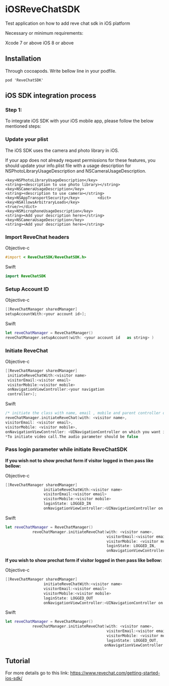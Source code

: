 # iOSReveChatSDK
Test application on how to add reve chat sdk in iOS platform

Necessary or minimum requirements:

Xcode 7 or above
iOS 8 or above

## Installation
Through cocoapods. Write bellow line in your podfile.
```
pod 'ReveChatSDK'
```

## iOS SDK integration process
### Step 1:

To integrate iOS SDK with your iOS mobile app, please follow the below mentioned steps:

### Update your plist
The iOS SDK uses the camera and photo library in iOS.

If your app does not already request permissions for these features, you should update your info.plist file with a usage  description  for NSPhotoLibraryUsageDescription and NSCameraUsageDescription.
```/* You can do this by adding the following lines in your plist source code */
<key>NSPhotoLibraryUsageDescription</key>
<string><description to use photo library></string>
<key>NSCameraUsageDescription</key>
<string><description to use camera></string>
<key>NSAppTransportSecurity</key>        <dict>
<key>NSAllowsArbitraryLoads</key>
<true/></dict>
<key>NSMicrophoneUsageDescription</key>
<string><Add your description here></string>
<key>NSCameraUsageDescription</key>
<string><Add your description here></string>
```
### Import ReveChat headers
Objective-c
```Objective-c
#import < ReveChatSDK/ReveChatSDK.h>
```
Swift
```Swift
import ReveChatSDK
```

### Setup Account ID
Objective-c
```Objective-c
[[ReveChatManager sharedManager]
setupAccountWith:<your account id>];
```
Swift
```Swift
let reveChatManager = ReveChatManager()
reveChatManager.setupAccount(with: <your account id   as string> )
```

### Initiate ReveChat
Objective-c
```Objective-c
[[ReveChatManager sharedManager]
 initiateReveChatWith:<visitor name>
 visitorEmail:<visitor email>
 visitorMobile:<visitor mobile>
 onNavigationViewController:<your navigation
 controller>];
```
Swift
```Swift
/* initiate the class with name, email , mobile and parent controller of the sdk as parameters*/
reveChatManager.initiateReveChat(with: <visitor name>,
visitorEmail: <visitor email>,
visitorMobile: <visitor mobile>,
onNavigationViewController: <UINavigationController on which you want it to load>)
*To initiate video call.The audio parameter should be false
```

### Pass login parameter while initiate ReveChatSDK
**If you wish not to show prechat form if visitor logged in then pass like bellow:**

Objective-c
```Objective-c
[[ReveChatManager sharedManager]
                 initiateReveChatWith:<visitor name>
                 visitorEmail:<visitor email>
                 visitorMobile:<visitor mobile>
                 loginState: LOGGED_IN
                 onNavigationViewController:<UINavigationController on which you want it to load>];
```

Swift
```Swift
let reveChatManager = ReveChatManager()
            reveChatManager.initiateReveChat(with: <visitor name>,
                                             visitorEmail:<visitor email>,
                                             visitorMobile: <visitor mobile>,
                                             loginState: LOGGED_IN,
                                             onNavigationViewController: <UINavigationController on which you want it to load>)
```
**If you wish to show prechat form if visitor logged in then pass like bellow:**

Objective-c
```Objective-c
[[ReveChatManager sharedManager]
                 initiateReveChatWith:<visitor name>
                 visitorEmail:<visitor email>
                 visitorMobile:<visitor mobile>
                 loginState: LOGGED_OUT
                 onNavigationViewController:<UINavigationController on which you want it to load>];
```

Swift
```Swift
let reveChatManager = ReveChatManager()
            reveChatManager.initiateReveChat(with: <visitor name>,
                                             visitorEmail:<visitor email>,
                                             visitorMobile: <visitor mobile>,
                                             loginState: LOGGED_OUT,
                                            onNavigationViewController: <UINavigationController on which you want it to load>)
```


## Tutorial
For more details go to this link: https://www.revechat.com/getting-started-ios-sdk/

